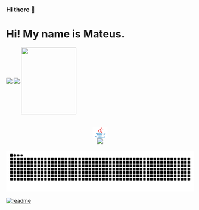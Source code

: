 ### Hi there 👋

<h1> Hi! My name is Mateus. </h1>

<div>
  <a href="https://github.com/mateusjose98">
  <img height="180em"   align="center" src="https://github-readme-stats.vercel.app/api?username=mateusjose98&show_icons=true&theme=react&include_all_commits=true&count_private=true"/>
  <img height="180em"  align="center" src="https://github-readme-stats.vercel.app/api/top-langs/?username=mateusjose98&layout=compact&langs_count=7&theme=react" />

  <img align="center" width="148" height="180" src="https://media1.tenor.com/images/68e8337fb4eb7e40645d832c64762a8b/tenor.gif?itemid=19443613">
</div>
 <br>
<div  align="center"> 
  <div style="display: inline_block"><br>
 <img align="center" alt="java" height="30" width="40" src="https://raw.githubusercontent.com/devicons/devicon/master/icons/java/java-original.svg">
 
    
</div>
  <a href="https://www.linkedin.com/in/jos%C3%A9-mateus-barros-taveira/" target="_blank"><img src="https://img.shields.io/badge/-LinkedIn-%230077B5?style=for-the-badge&logo=linkedin&logoColor=white" target="_blank"></a> 
 
  ![Snake animation](https://github.com/mateusjose98/mateusjose98/blob/output/github-contribution-grid-snake.svg)
 
</div>
 
[![readme](https://github-readme-stats.vercel.app/api/pin/?username=mateusjose98&repo=mateusjose98&theme=react)](https://github.com/mateusjose98/mateusjose98)

